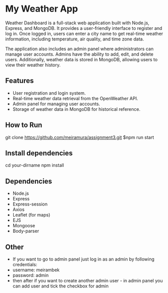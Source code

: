 # My Weather App

Weather Dashboard is a full-stack web application built with Node.js, Express, and MongoDB. It provides a user-friendly interface to register and log in. Once logged in, users can enter a city name to get real-time weather information, including temperature, air quality, and time zone data.

The application also includes an admin panel where administrators can manage user accounts. Admins have the ability to add, edit, and delete users. Additionally, 
weather data is stored in MongoDB, allowing users to view their weather history.

## Features
- User registration and login system.
- Real-time weather data retrieval from the OpenWeather API.
- Admin panel for managing user accounts.
- Storage of weather data in MongoDB for historical reference.

## How to Run
git clone https://github.com/meiramura/assignment3.git
$npm run start 

## Install dependencies
cd your-dirname
npm install

## Dependencies

- Node.js
- Express
- Express-session
- Axios
- Leaflet (for maps)
- EJS
- Mongoose
- Body-parser
## Other
- If you want to go to admin panel just log in as an admin by following credentials:
- username: meirambek
- password: admin
- then after if you want to create another admin user - in admin panel you can add user and tick the checkbox for admin 


